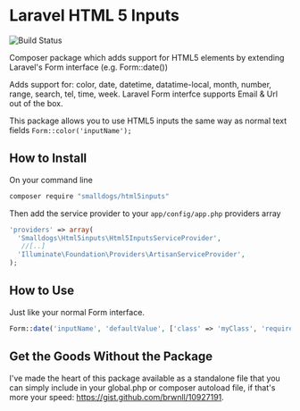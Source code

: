 Laravel HTML 5 Inputs
=====================
![Build Status](https://travis-ci.org/smalldogs/html5inputs.svg)

Composer package which adds support for HTML5 elements by extending Laravel's Form interface (e.g. Form::date())

Adds support for: color, date, datetime, datatime-local, month, number, range, search, tel, time, week. Laravel 
Form interfce supports Email & Url out of the box.

This package allows you to use HTML5 inputs the same way as normal text fields <code>Form::color('inputName');</code>

How to Install
--------------

On your command line

```bash
composer require "smalldogs/html5inputs"
```

Then add the service provider to your <code>app/config/app.php</code> providers array
```php
'providers' => array(
  'Smalldogs\Html5inputs\Html5InputsServiceProvider',
   //[..]
  'Illuminate\Foundation\Providers\ArtisanServiceProvider',
);
```
How to Use
----------

Just like your normal Form interface.

```php
Form::date('inputName', 'defaultValue', ['class' => 'myClass', 'required']);
```

Get the Goods Without the Package
-----------------------------------

I've made the heart of this package available as a standalone file that you can simply include in your global.php or 
composer autoload file, if that's more your speed: https://gist.github.com/brwnll/10927191.
